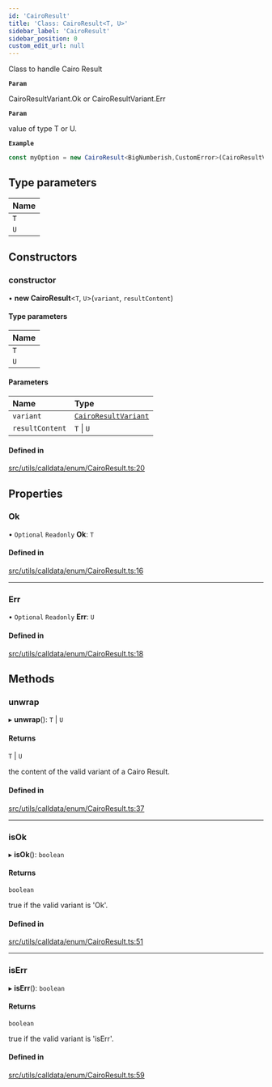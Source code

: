 ```yaml
---
id: 'CairoResult'
title: 'Class: CairoResult<T, U>'
sidebar_label: 'CairoResult'
sidebar_position: 0
custom_edit_url: null
---
```


Class to handle Cairo Result

**`Param`**

CairoResultVariant.Ok or CairoResultVariant.Err

**`Param`**

value of type T or U.

**`Example`**

```typescript
const myOption = new CairoResult<BigNumberish,CustomError>(CairoResultVariant.Ok, "0x54dda8");
```

## Type parameters

| Name |
| :--- |
| `T`  |
| `U`  |

## Constructors

### constructor

• **new CairoResult**<`T`, `U`\>(`variant`, `resultContent`)

#### Type parameters

| Name |
| :--- |
| `T`  |
| `U`  |

#### Parameters

| Name            | Type                                                   |
| :-------------- | :----------------------------------------------------- |
| `variant`       | [`CairoResultVariant`](../enums/CairoResultVariant.md) |
| `resultContent` | `T` \| `U`                                             |

#### Defined in

[src/utils/calldata/enum/CairoResult.ts:20](https://github.com/0xs34n/starknet.js/blob/develop/src/utils/calldata/enum/CairoResult.ts#L20)

## Properties

### Ok

• `Optional` `Readonly` **Ok**: `T`

#### Defined in

[src/utils/calldata/enum/CairoResult.ts:16](https://github.com/0xs34n/starknet.js/blob/develop/src/utils/calldata/enum/CairoResult.ts#L16)

---

### Err

• `Optional` `Readonly` **Err**: `U`

#### Defined in

[src/utils/calldata/enum/CairoResult.ts:18](https://github.com/0xs34n/starknet.js/blob/develop/src/utils/calldata/enum/CairoResult.ts#L18)

## Methods

### unwrap

▸ **unwrap**(): `T` \| `U`

#### Returns

`T` \| `U`

the content of the valid variant of a Cairo Result.

#### Defined in

[src/utils/calldata/enum/CairoResult.ts:37](https://github.com/0xs34n/starknet.js/blob/develop/src/utils/calldata/enum/CairoResult.ts#L37)

---

### isOk

▸ **isOk**(): `boolean`

#### Returns

`boolean`

true if the valid variant is 'Ok'.

#### Defined in

[src/utils/calldata/enum/CairoResult.ts:51](https://github.com/0xs34n/starknet.js/blob/develop/src/utils/calldata/enum/CairoResult.ts#L51)

---

### isErr

▸ **isErr**(): `boolean`

#### Returns

`boolean`

true if the valid variant is 'isErr'.

#### Defined in

[src/utils/calldata/enum/CairoResult.ts:59](https://github.com/0xs34n/starknet.js/blob/develop/src/utils/calldata/enum/CairoResult.ts#L59)
